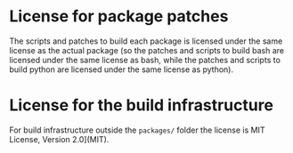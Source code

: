 License for package patches
===========================
The scripts and patches to build each package is licensed under the same license as
the actual package (so the patches and scripts to build bash are licensed under
the same license as bash, while the patches and scripts to build python are licensed
under the same license as python).

License for the build infrastructure
====================================
For build infrastructure outside the `packages/` folder the license is MIT License, Version 2.0](MIT).
